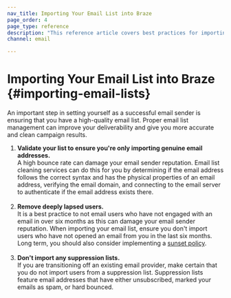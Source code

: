 ```yaml
---
nav_title: Importing Your Email List into Braze
page_order: 4
page_type: reference
description: "This reference article covers best practices for importing your email list into Braze."
channel: email

---
```


# Importing Your Email List into Braze {#importing-email-lists}

An important step in setting yourself as a successful email sender is ensuring that you have a high-quality email list. Proper email list management can improve your deliverability and give you more accurate and clean campaign results.

1. __Validate your list to ensure you're only importing genuine email addresses.__<br>A high bounce rate can damage your email sender reputation. Email list cleaning services can do this for you by determining if the email address follows the correct syntax and has the physical properties of an email address, verifying the email domain, and connecting to the email server to authenticate if the email address exists there.<br><br>
2. __Remove deeply lapsed users.__<br>It is a best practice to not email users who have not engaged with an email in over six months as this can damage your email sender reputation. When importing your email list, ensure you don't import users who have not opened an email from you in the last six months. Long term, you should also consider implementing a [sunset policy][60].<br><br>
3. __Don't import any suppression lists.__<br>If you are transitioning off an existing email provider, make certain that you do not import users from a suppression list. Suppression lists feature email addresses that have either unsubscribed, marked your emails as spam, or hard bounced.

[60]: {{site.baseurl}}/user_guide/message_building_by_channel/email/best_practices/
